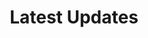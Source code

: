 ---
title: Latest Updates

# Listing view
layout: list
view: compact

# Optional banner image (relative to `assets/media/` folder).
banner:
  caption: ''
  image: ''
---